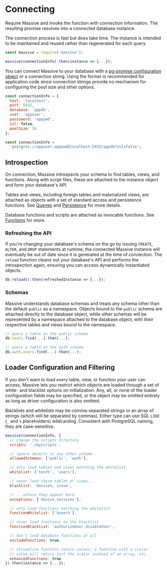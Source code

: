 # Connecting

Require Massive and invoke the function with connection information. The resulting promise resolves into a connected database instance.

The connection process is fast but does take time. The instance is intended to be maintained and reused rather than regenerated for each query.

```javascript
const massive = require('massive');

massive(connectionInfo).then(instance => {...});
```

You can connect Massive to your database with a [pg-promise configuration object](https://github.com/vitaly-t/pg-promise/wiki/Connection-Syntax#configuration-object) or a connection string. Using the former is recommended for application code since connection strings provide no mechanism for configuring the pool size and other options.

```javascript
const connectionInfo = {
  host: 'localhost',
  port: 5432,
  database: 'appdb',
  user: 'appuser',
  passsword: 'apppwd',
  ssl: false,
  poolSize: 10
};
```

```javascript
const connectionInfo =
  'postgres://appuser:apppwd@localhost:5432/appdb?ssl=false';
```

## Introspection

On connection, Massive introspects your schema to find tables, views, and functions. Along with script files, these are attached to the instance object and form your database's API.

Tables and views, including foreign tables and materialized views, are attached as objects with a set of standard access and persistence functions. See [Queries](/queries) and [Persistence](/persistence) for more details.

Database functions and scripts are attached as invocable functions. See [Functions](/functions) for more.

### Refreshing the API

If you're changing your database's schema on the go by issuing `CREATE`, `ALTER`, and `DROP` statements at runtime, the connected Massive instance will eventually be out of date since it is generated at the time of connection. The `reload` function cleans out your database's API and performs the introspection again, ensuring you can access dynamically instantiated objects.

```javascript
db.reload().then(refreshedInstance => {...});
```

### Schemas

Massive understands database schemas and treats any schema other than the default `public` as a namespace. Objects bound to the `public` schema are attached directly to the database object, while other schemas will be represented by a namespace attached to the database object, with their respective tables and views bound to the namespace.

```javascript
// query a table on the public schema
db.tests.find(...).then(...);

// query a table on the auth schema
db.auth.users.find(...).then(...);
```

## Loader Configuration and Filtering

If you don't want to load _every_ table, view, or function your user can access, Massive lets you restrict which objects are loaded through a set of white- and blacklist options on initialization. Any, all, or none of the loader configuration fields may be specified, or the object may be omitted entirely as long as driver configuration is also omitted.

Blacklists and whitelists may be comma-separated strings or an array of strings (which will be separated by commas). Either type can use SQL `LIKE` (`_` and `%` placeholders) wildcarding. Consistent with PostgreSQL naming, they are case-sensitive.

```javascript
massive(connectionInfo, {
  // change the scripts directory
  scripts: './myscripts',

  // ignore objects in any other schema
  allowedSchemas: ['public', 'auth'],   

  // only load tables and views matching the whitelist
  whitelist: ['test%', 'users'],

  // never load these tables or views...
  blacklist: 'device%, issue',

  // ...unless they appear here
  exceptions: ['device_sessions'],

  // only load functions matching the whitelist
  functionWhitelist: ['%user%'],

  // never load functions on the blacklist
  functionBlacklist: 'authorizeUser,disableUser',

  // don't load database functions at all
  excludeFunctions: true,

  // streamline function return values: a function with a scalar
  // value will return just the scalar instead of an array, etc.
  enhancedFunctions: true
}).then(instance => {...});
```

